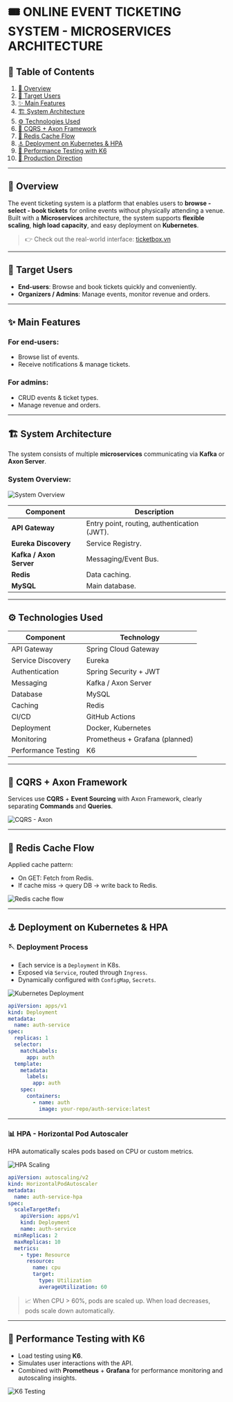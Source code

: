 # 🎟️ ONLINE EVENT TICKETING SYSTEM - MICROSERVICES ARCHITECTURE

## 📖 Table of Contents

1. [🦩 Overview](#-overview)
2. [👥 Target Users](#-target-users)
3. [✨ Main Features](#-main-features)
4. [🏗️ System Architecture](#-system-architecture)
5. [⚙️ Technologies Used](#-technologies-used)
6. [🧠 CQRS + Axon Framework](#-cqrs--axon-framework)
7. [🚀 Redis Cache Flow](#-redis-cache-flow)
8. [⚓️ Deployment on Kubernetes & HPA](#-deployment-on-kubernetes--hpa)
9. [🧪 Performance Testing with K6](#-performance-testing-with-k6)
10. [📌 Production Direction](#-production-direction)

---

## 🦩 Overview

The event ticketing system is a platform that enables users to **browse - select - book tickets** for online events without physically attending a venue.  
Built with a **Microservices** architecture, the system supports **flexible scaling**, **high load capacity**, and easy deployment on **Kubernetes**.

> 👉 Check out the real-world interface: [ticketbox.vn](https://ticketbox.vn/)

---

## 👥 Target Users

- **End-users**: Browse and book tickets quickly and conveniently.
- **Organizers / Admins**: Manage events, monitor revenue and orders.

---

## ✨ Main Features

### For end-users:

- Browse list of events.
- Receive notifications & manage tickets.

### For admins:

- CRUD events & ticket types.
- Manage revenue and orders.

---

## 🏗️ System Architecture

The system consists of multiple **microservices** communicating via **Kafka** or **Axon Server**.

### System Overview:

![System Overview](../images/architecture/overview.svg)

| Component             | Description                                  |
| ---------------------|----------------------------------------------|
| **API Gateway**       | Entry point, routing, authentication (JWT). |
| **Eureka Discovery**  | Service Registry.                            |
| **Kafka / Axon Server** | Messaging/Event Bus.                      |
| **Redis**             | Data caching.                                |
| **MySQL**             | Main database.                               |

---

## ⚙️ Technologies Used

| Component          | Technology                     |
|--------------------|--------------------------------|
| API Gateway         | Spring Cloud Gateway           |
| Service Discovery   | Eureka                         |
| Authentication      | Spring Security + JWT          |
| Messaging           | Kafka / Axon Server            |
| Database            | MySQL                          |
| Caching             | Redis                          |
| CI/CD               | GitHub Actions                 |
| Deployment          | Docker, Kubernetes             |
| Monitoring          | Prometheus + Grafana (planned) |
| Performance Testing | K6                             |

---

## 🧠 CQRS + Axon Framework

Services use **CQRS** + **Event Sourcing** with Axon Framework, clearly separating **Commands** and **Queries**.

![CQRS - Axon](../images/architecture/cqrs-axon.svg)

---

## 🚀 Redis Cache Flow

Applied cache pattern:

- On GET: Fetch from Redis.
- If cache miss → query DB → write back to Redis.

![Redis cache flow](../images/architecture/redis-cache-flow.svg)

---

## ⚓️ Deployment on Kubernetes & HPA

### 🪡 Deployment Process

- Each service is a `Deployment` in K8s.
- Exposed via `Service`, routed through `Ingress`.
- Dynamically configured with `ConfigMap`, `Secrets`.

![Kubernetes Deployment](../images/k8s/k8s-deploy.png)

```yaml
apiVersion: apps/v1
kind: Deployment
metadata:
  name: auth-service
spec:
  replicas: 1
  selector:
    matchLabels:
      app: auth
  template:
    metadata:
      labels:
        app: auth
    spec:
      containers:
        - name: auth
          image: your-repo/auth-service:latest
```

---

### 📊 HPA - Horizontal Pod Autoscaler

HPA automatically scales pods based on CPU or custom metrics.

![HPA Scaling](../images/k8s/hpa-scaling.png)

```yaml
apiVersion: autoscaling/v2
kind: HorizontalPodAutoscaler
metadata:
  name: auth-service-hpa
spec:
  scaleTargetRef:
    apiVersion: apps/v1
    kind: Deployment
    name: auth-service
  minReplicas: 2
  maxReplicas: 10
  metrics:
    - type: Resource
      resource:
        name: cpu
        target:
          type: Utilization
          averageUtilization: 60
```

> 📈 When CPU > 60%, pods are scaled up. When load decreases, pods scale down automatically.

---

## 🧪 Performance Testing with K6

- Load testing using **K6**.
- Simulates user interactions with the API.
- Combined with **Prometheus** + **Grafana** for performance monitoring and autoscaling insights.

![K6 Testing](../images/test/k6-testing.png)